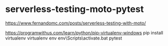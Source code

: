 # serverless-testing-moto-pytest

https://www.fernandomc.com/posts/serverless-testing-with-moto/

https://programwithus.com/learn/python/pip-virtualenv-windows
pip install virtualenv
virtualenv env
env\Scripts\activate.bat
pytest